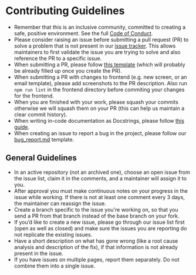 # Contributing Guidelines

* Remember that this is an inclusive community, committed to creating a safe, positive environment.  See the full [Code of Conduct](./CODE_OF_CONDUCT.md).
* Please consider raising an issue before submitting a pull request (PR) to solve a problem that is not present in our [issue tracker](https://github.com/RohanKaran/VaultSafe/issues). This allows maintainers to first validate the issue you are trying to solve and also reference the PR to a specific issue.
* When submitting a PR, please follow [this template](https://github.com/RohanKaran/VaultSafe/blob/master/.github/PULL_REQUEST_TEMPLATE.md) (which will probably be already filled up once you create the PR).
* When submitting a PR with changes to frontend (e.g. new screen, or an email template), please add screenshots to the PR description. Also run ```npm run lint``` in the frontend directory before commiting your changes for the frontend.
* When you are finished with your work, please squash your commits otherwise we will squash them on your PR (this can help us maintain a clear commit history).
* When writing in-code documentation as Docstrings, please follow [this guide](https://github.com/google/styleguide/blob/gh-pages/pyguide.md#38-comments-and-docstrings).
* When creating an issue to report a bug in the project, please follow our [bug_report.md](https://github.com/anitab-org/.github/blob/main/.github/ISSUE_TEMPLATE/bug_report.md) template.

## General Guidelines

* In an active repository (not an archived one), choose an open issue from the issue list, claim it in the comments, and a maintainer will assign it to you.
* After approval you must make continuous notes on your progress in the issue while working.  If there is not at least one comment every 3 days, the maintainer can reassign the issue.
* Create a branch specific to the issue you're working on, so that you send a PR from that branch instead of the base branch on your fork.
* If you’d like to create a new issue, please go through our issue list first (open as well as closed) and make sure the issues you are reporting do not replicate the existing issues.
* Have a short description on what has gone wrong (like a root cause analysis and description of the fix), if that information is not already present in the issue.
* If you have issues on multiple pages, report them separately. Do not combine them into a single issue.
